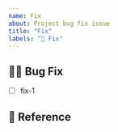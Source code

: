 ```yaml
---
name: Fix
about: Project bug fix issue
title: "Fix"
labels: "🐞 Fix"
---
```


## 👨‍🔧 Bug Fix

<!-- Describe the bug to fix -->
<!-- For example: bug report, logs etc. -->

- [ ] fix-1

## 📖 Reference

<!-- Add references, links, or screenshots -->
